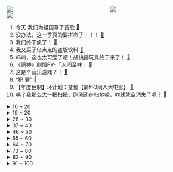 <div >
	<a style="float:left;width:55%;" href = "https://github.com/anuraghazra/github-readme-stats">
	 <img src = "https://github-readme-stats.vercel.app/api?username=iuuuuuaena&theme=buefy&show_icons=true"/>
	</a>
	<a  style="float:right;width:45%" href = "https://github.com/anuraghazra/github-readme-stats">
	 <img  src="https://github-readme-stats.vercel.app/api/top-langs/?username=anuraghazra&layout=compact"/>
	</a>
	</div>

[![](https://img.shields.io/badge/jxd-@jxdgogogo.xyz-yellowgreen.svg)](https://www.jxdgogogo.xyz)<br>
1. 今天 我们为祖国写了首歌 [:link:](//www.bilibili.com/video/BV19u411f7Q6) <br>
2. 没办法，这一季真的要拼命了！！！ [:link:](//www.bilibili.com/video/BV1eL4y1z7ZY) <br>
3. 我们终于疯了！ [:link:](//www.bilibili.com/video/BV1bU4y1c7it) <br>
4. 我又买了亿点点的盗版饮料 [:link:](//www.bilibili.com/video/BV1Pg411F7G3) <br>
5. 呜呜，这也太可爱了吧！胡桃摇玩具终于来了！ [:link:](//www.bilibili.com/video/BV1mf4y1F7vk) <br>
6. 《原神》剧情PV-「人间至味」 [:link:](//www.bilibili.com/video/BV1yR4y1p7WX) <br>
7. 这是个音乐游戏？！ [:link:](//www.bilibili.com/video/BV1y64y187PR) <br>
8. “犯 罪” [:link:](//www.bilibili.com/video/BV1Ph411H7G2) <br>
9. 【年度巨制】环计划：变傻【崩坏3同人大电影】 [:link:](//www.bilibili.com/video/BV1Bv411G7NP) <br>
10. 咦？我那么大一把扫把，刚刚还在扫地呢，咋就凭空消失了呢？ [:link:](//www.bilibili.com/video/BV1734y1U77F) <br>
<details>
<summary>10 ~ 20</summary>

11. 我遭受了一场无法抵抗的网络暴力 [:link:](//www.bilibili.com/video/BV1hR4y1n7DN) <br>
12. 99%的人不知道这些渠道能帮你找到所有想要资源！！！第2期 [:link:](//www.bilibili.com/video/BV17P4y187Kw) <br>
13. 用9块9的牛肉，能做出排队又限购的惠灵顿牛排包吗？ [:link:](//www.bilibili.com/video/BV1XT4y1Z7ym) <br>
14. 脏 鱼 游 戏 [:link:](//www.bilibili.com/video/BV1Gv411G7E1) <br>
15. 【你做小本玩】找儿子！ [:link:](//www.bilibili.com/video/BV12R4y1p7E5) <br>
16. 智 商 税 巧 克 力 [:link:](//www.bilibili.com/video/BV1ML411s7vU) <br>
17. 72岁，风华正茂！ [:link:](//www.bilibili.com/video/BV1QT4y1Z7pk) <br>
18. 靠谱盘点134：冠军对决！Doinb和许秀谁是世界第一Maker？海外媒体直呼凤一其随！ [:link:](//www.bilibili.com/video/BV1uL411s7TW) <br>
19. 他们甚至给我做了个地图 [:link:](//www.bilibili.com/video/BV1rq4y1o7Mu) <br>
</details>
<details>
<summary>19 ~ 20</summary>

20. 【4K60FPS】《仙剑奇侠传三》王炸神曲合集！每一首都是回忆！ [:link:](//www.bilibili.com/video/BV13L411s79L) <br>
21. 中国从哪里来？——以地理的视角 [:link:](//www.bilibili.com/video/BV1SU4y1A7wX) <br>
22. 【时代少年团】《我和我的祖国》祝福伟大祖国繁荣昌盛！ [:link:](//www.bilibili.com/video/BV1kL4y1z7dh) <br>
23. 对不起，这真的是最后亿期了 [:link:](//www.bilibili.com/video/BV1aU4y1c7vD) <br>
24. 没错！当着漠叔面报警，是他接的电话 [:link:](//www.bilibili.com/video/BV1yf4y1j7PT) <br>
25. 科莫多巨蜥没有致命细菌，还很爱干净…动物世界白看了 [:link:](//www.bilibili.com/video/BV1S64y187SM) <br>
26. 嗨~B站小伙伴，东部战区正式入驻！ [:link:](//www.bilibili.com/video/BV12f4y1j7P5) <br>
27. 在西德当苏联间谍是什么体验？【硬核狠人10】 [:link:](//www.bilibili.com/video/BV1yL4y1z7k8) <br>
28. 随机挑战凌晨版！居然摇到带女朋友去2000一晚的酒店… [:link:](//www.bilibili.com/video/BV1TU4y1P7LP) <br>
</details>
<details>
<summary>28 ~ 30</summary>

29. 【原神动画】自制逐月节宣传动画 [:link:](//www.bilibili.com/video/BV1pv411G7RR) <br>
30. 谋权篡位（假的） [:link:](//www.bilibili.com/video/BV1Jb4y1a7wj) <br>
31. 【喵☆酱】风与飞鸟【声优原创曲】 [:link:](//www.bilibili.com/video/BV1yf4y1F7Yj) <br>
32. 蜘蛛侠·叶问 [:link:](//www.bilibili.com/video/BV1w64y1h7r6) <br>
33. 【老旦花旦程派梅派青衣戏腔】京剧生惊艳演唱六首戏腔串烧｜毕业但没完全毕业的【416女团+编外人员】 [:link:](//www.bilibili.com/video/BV1jg411F7Np) <br>
34. 大喜之日！看了都说配！9.3分港剧巅峰《义海豪情》P15 [:link:](//www.bilibili.com/video/BV1mT4y1Z74h) <br>
35. 我揭开了这款游戏隐藏8年的神秘彩蛋！【帕拉狗骑士】 [:link:](//www.bilibili.com/video/BV1Zu411f7kU) <br>
36. 我 是 金 子 做 的 [:link:](//www.bilibili.com/video/BV1kb4y117g4) <br>
37. 当你被1000个卡慕追杀，但有一个真的卡慕混入其中！ [:link:](//www.bilibili.com/video/BV1p34y1U7Cx) <br>
</details>
<details>
<summary>37 ~ 40</summary>

38. 零 元 购，但 老 板 是 雷 神 【Ngana Rindu 原神版】 [:link:](//www.bilibili.com/video/BV1ah411H7cw) <br>
39. 我算出了光头强多有钱！b站第一人！ [:link:](//www.bilibili.com/video/BV16Q4y1z7dr) <br>
40. 足坛真神TOP：C罗！传奇永不湮灭，魔王正在吟唱！ [:link:](//www.bilibili.com/video/BV1yL4y1z7oU) <br>
41. 一位学生3小时做了20道圆锥曲线，他的大脑是这样衰竭的 [:link:](//www.bilibili.com/video/BV1Ur4y117FM) <br>
42. 网购多种鬼椒只为做出媲美外面的烤串！辣晕了！ [:link:](//www.bilibili.com/video/BV1zU4y1c7Hn) <br>
43. 随机vlog挑战3天狂飞一万公里！打卡3个人民币背景图！ [:link:](//www.bilibili.com/video/BV1Eg411F76B) <br>
44. 【地铁篇后传】之 纯正街溜子！ [:link:](//www.bilibili.com/video/BV1LL411s7Ef) <br>
45. up主，你的脸疼吗？2021年7月新番吐槽打脸大总结！【泛式】 [:link:](//www.bilibili.com/video/BV1N44y1t7uv) <br>
46. 牛蛙：我先发个朋友圈，蜥蜴：拿来吧你！ [:link:](//www.bilibili.com/video/BV17q4y1Z7uo) <br>
</details>
<details>
<summary>46 ~ 50</summary>

47. 一个普通up停更两个月 花1440小时做原创 没钱宣传会有人听吗？？？歌名《但那只是曾经》 [:link:](//www.bilibili.com/video/BV1M44y1t7in) <br>
48. 花生不是生长在根上的！！！全网第一个拍出花生开花结果半个过程。拍摄了116天【延时摄影】 [:link:](//www.bilibili.com/video/BV1ou411f7Es) <br>
49. 克苏鲁神话巅峰巨制，90年前的科幻恐怖神作《疯狂山脉》第一章 [:link:](//www.bilibili.com/video/BV1N341117J6) <br>
50. 【苏星河】风平浪静之后，我们再来聊聊鸿蒙 [:link:](//www.bilibili.com/video/BV1ef4y1F7JL) <br>
51. 【散人】年度最离谱 “我坑我自己”的自由i wanna（完结） [:link:](//www.bilibili.com/video/BV1134y1D7d1) <br>
52. 消除腰间赘肉，拒绝游泳圈！ [:link:](//www.bilibili.com/video/BV1o64y187Z9) <br>
53. 国 庆 放 假 0 元 购 [:link:](//www.bilibili.com/video/BV11u411f7zw) <br>
54. 十几年了，我家小萝莉长成大姑娘，可玩战地还是那么菜啊..... [:link:](//www.bilibili.com/video/BV1z34y1D73x) <br>
55. “谭警官啊！呵，tui！” [:link:](//www.bilibili.com/video/BV1HL4y1z7eU) <br>
</details>
<details>
<summary>55 ~ 60</summary>

56. ⚡给我劈个瓜的时间⚡ [:link:](//www.bilibili.com/video/BV1WQ4y1C7u1) <br>
57. 妈妈消失的那一瞬间破防了 [:link:](//www.bilibili.com/video/BV1C64y187p3) <br>
58. Van Darkholme 怀念比利王 我的朋友 See You Again [:link:](//www.bilibili.com/video/BV11U4y1c7Gv) <br>
59. 男朋友不喜欢看帅哥？那我就… [:link:](//www.bilibili.com/video/BV1zf4y1F7t7) <br>
60. 🌶️原神之魔神锅巴🌶️ [:link:](//www.bilibili.com/video/BV1hU4y1c77L) <br>
61. 【原神动画】是的，岩王帝君是我老公 [:link:](//www.bilibili.com/video/BV11P4y1b7Ad) <br>
62. 使命依然准时召唤 [:link:](//www.bilibili.com/video/BV1m34y1D7z2) <br>
63. 整蛊！偷偷登上妈妈的号！假冒婆婆命令女友！ [:link:](//www.bilibili.com/video/BV1C34y1D79f) <br>
64. 一个汉堡七人吃不完？能找到更大的我把头给你！【凭啥这么贵ep34-茉莉】 [:link:](//www.bilibili.com/video/BV1Df4y1F74Y) <br>
</details>
<details>
<summary>64 ~ 70</summary>

65. 女朋友竟然送我了一个电竞房！？人生无悔了 兄弟们！ [:link:](//www.bilibili.com/video/BV1qq4y1P7gk) <br>
66. 双雄7剧场版： 风 暴 龙 王 消 失 的 bug！ [:link:](//www.bilibili.com/video/BV1P341117zC) <br>
67. 【原神】逐月节蒙德箱子+逐月符跟跑（30箱+20符）贴心路线，少走弯路！逐月节宝箱100%进度 [:link:](//www.bilibili.com/video/BV1jQ4y1C7Dy) <br>
68. 《质量很好，孩子很喜欢》 [:link:](//www.bilibili.com/video/BV16f4y1j79p) <br>
69. 我真蚌埠住了！去蚌埠旅游2天2夜会好玩吗? [:link:](//www.bilibili.com/video/BV1wf4y1J7KX) <br>
70. 为啥每个90后的手指上都有个伤疤？ [:link:](//www.bilibili.com/video/BV1vU4y1c7ez) <br>
71. 这让乐事怎么挣钱？1个土豆做1包薯片，连手都省了！ [:link:](//www.bilibili.com/video/BV1kL411s73F) <br>
72. 燃爆！穿越时空的一幅画！ [:link:](//www.bilibili.com/video/BV1tb4y117pH) <br>
73. 吴京宇宙内卷，最大黑马却是他！全网最全2021国庆档排雷报告 [:link:](//www.bilibili.com/video/BV1wg411F75N) <br>
</details>
<details>
<summary>73 ~ 80</summary>

74. 百万up主参加鱿鱼游戏 ！！！ [:link:](//www.bilibili.com/video/BV1fL411W7Zm) <br>
75. 有很多事，只有坚持才能看到希望，而不是看到希望才去坚持 [:link:](//www.bilibili.com/video/BV1R34y1D7GL) <br>
76. 【原神一周年】用原神四十三位角色共谱一曲天下局 [:link:](//www.bilibili.com/video/BV1R44y147LZ) <br>
77. 应该是今年点击最差的视频。。。 [:link:](//www.bilibili.com/video/BV1Hh411H7vy) <br>
78. 《杀死那个石家庄人》 [:link:](//www.bilibili.com/video/BV1oP4y1h76P) <br>
79. 将DNF剪成一部电影会发生什么？时长2小时50分存活确认！你能坚持看完吗？一口气看个爽！ [:link:](//www.bilibili.com/video/BV1xh411H7di) <br>
80. 世界级爆款，全网大失望！结局真的崩了吗？逃杀惊悚片《鱿鱼游戏》下 [:link:](//www.bilibili.com/video/BV1eL4y1z7F5) <br>
81. 【原神/鉴赏】果子哥带你正直锅巴 [:link:](//www.bilibili.com/video/BV1Jh411H72C) <br>
82. 【灵魂解说/明日方舟】2021全球总决赛 决胜局 （第五局） [:link:](//www.bilibili.com/video/BV1z3411y7wG) <br>
</details>
<details>
<summary>82 ~ 90</summary>

83. 重金求得隆江猪脚饭配方大公开，学会了能开店！ [:link:](//www.bilibili.com/video/BV1pL4y1z7jt) <br>
84. 【国庆特制】如果王家卫拍亮剑 [:link:](//www.bilibili.com/video/BV1Ph411H7AG) <br>
85. 这个游戏的每一步的进展都在我的意料之外！ [:link:](//www.bilibili.com/video/BV1Q44y147Y1) <br>
86. 逆 天 魔 盗 团 [:link:](//www.bilibili.com/video/BV1K44y1t7vK) <br>
87. 当玩家的不死图腾变得「千奇百怪」!! [:link:](//www.bilibili.com/video/BV1gP4y1874f) <br>
88. 菜鸡互啄！笑到拍桌！开扒《奥特曼》系列史上最生草的单元回 [:link:](//www.bilibili.com/video/BV19f4y1j7ZM) <br>
89. 【新宝岛】运动会保留节目（你敢点赞到二十万，我们就敢办全城巡演）〈已达成十万目标：去校长办公室教校长跳〉 [:link:](//www.bilibili.com/video/BV1kP4y1b72B) <br>
90. 哈！ [:link:](//www.bilibili.com/video/BV1Ff4y1J7wD) <br>
91. “功夫熊猫诚不欺我” [:link:](//www.bilibili.com/video/BV1aQ4y1677t) <br>
</details>
<details>
<summary>91 ~ 100</summary>

92. 1000买了一个叫花鸡缸，终于做出正宗的叫花鸡，果然名不虚传 [:link:](//www.bilibili.com/video/BV1Gg411F7Rc) <br>
93. 【12分钟珍藏版】开国大典原始彩色影像 [:link:](//www.bilibili.com/video/BV1tL411s7wS) <br>
94. 游乐园一日游。快乐而短暂的一天。 [:link:](//www.bilibili.com/video/BV1kT4y1Z7pN) <br>
95. 🦈不该🐒 [:link:](//www.bilibili.com/video/BV1w341117i8) <br>
96. 好久没更新因为我要离开中国了，说下原因 [:link:](//www.bilibili.com/video/BV1uL4y1h7M1) <br>
97. 好帅 [:link:](//www.bilibili.com/video/BV1Sf4y1E7eN) <br>
98. 零元吓退百万曹兵 [:link:](//www.bilibili.com/video/BV1Xq4y1o79U) <br>
99. "英文没学好，中文却学坏了" ：欧化汉语是什么? [:link:](//www.bilibili.com/video/BV1S34y1D7hp) <br>
100. 电影最TOP：填个坑！不可复制的国产史诗巨作《大决战》三部曲 [:link:](//www.bilibili.com/video/BV1BU4y1c7Sm) <br>
</details>
